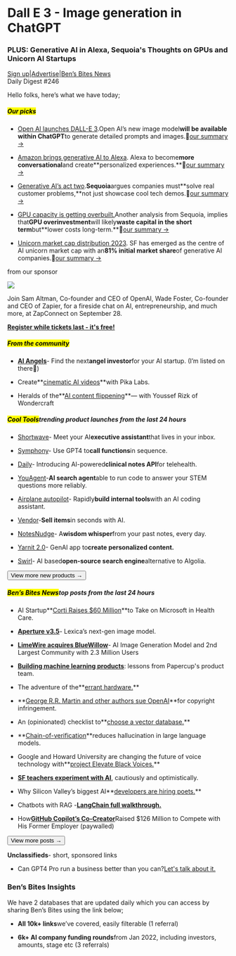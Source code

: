 # Dall E 3 - Image generation in ChatGPT

### PLUS: Generative AI in Alexa, Sequoia's Thoughts on GPUs and Unicorn AI Startups

[Sign up](https://www.bensbites.co/?utm_source=bensbites\&utm_medium=referral\&utm_campaign=dall-e-3-image-generation-in-chatgpt)|[Advertise](https://sponsor.bensbites.co/?utm_source=bensbites\&utm_medium=referral\&utm_campaign=dall-e-3-image-generation-in-chatgpt)|[Ben’s Bites News](https://news.bensbites.co/?utm_source=bensbites\&utm_medium=referral\&utm_campaign=dall-e-3-image-generation-in-chatgpt)\
Daily Digest #246

Hello folks, here’s what we have today;

##### <mark>**Our picks**</mark>

- [Open AI launches DALL-E 3](https://openai.com/dall-e-3?utm_source=bensbites\&utm_medium=referral\&utm_campaign=dall-e-3-image-generation-in-chatgpt).Open AI’s new image model**will be available within ChatGPT**to generate detailed prompts and images.🍿[our summary →](https://bensbites.beehiiv.com/p/open-ai-releases-dalle-3)

- [Amazon brings generative AI to Alexa](https://techcrunch.com/2023/09/20/amazon-brings-generative-ai-to-alexa/?utm_source=bensbites\&utm_medium=referral\&utm_campaign=dall-e-3-image-generation-in-chatgpt). Alexa to become**more conversational**and create\*\*personalized experiences.\*\*🍿[our summary →](https://bensbites.beehiiv.com/p/alexa-getting-generative-ai-boost-finally)

- [Generative AI’s act two](https://www.sequoiacap.com/article/generative-ai-act-two/?utm_source=bensbites\&utm_medium=referral\&utm_campaign=dall-e-3-image-generation-in-chatgpt).**Sequoia**argues companies must\*\*solve real customer problems,\*\*not just showcase cool tech demos.🍿[our summary →](https://bensbites.beehiiv.com/p/sequoia-act-two-generative-ai)

- [GPU capacity is getting overbuilt.](https://www.sequoiacap.com/article/follow-the-gpus-perspective/?utm_source=bensbites\&utm_medium=referral\&utm_campaign=dall-e-3-image-generation-in-chatgpt)Another analysis from Sequoia, implies that**GPU overinvestment**will likely**waste capital in the short term**but\*\*lower costs long-term.\*\*🍿[our summary →](https://bensbites.beehiiv.com/p/sequoia-implications-gpu-overinvestment)

- [Unicorn market cap distribution 2023](https://blog.eladgil.com/p/unicorn-market-cap-2023-rise-of-ai?utm_source=bensbites\&utm_medium=referral\&utm_campaign=dall-e-3-image-generation-in-chatgpt). SF has emerged as the centre of AI unicorn market cap with an**81% initial market share**of generative AI companies.🍿[our summary →](https://bensbites.beehiiv.com/p/unicorn-growth-really-distributed)

from our sponsor

[![](https://media.beehiiv.com/cdn-cgi/image/fit=scale-down,format=auto,onerror=redirect,quality=80/uploads/asset/file/36dd163b-d125-47d7-8279-9375fb1eb455/https___cb0687d22b542969caab1427a5d8cc3c.cdn.bubble.io_f1694101413100x992483970970889500_ZC_BensBites.png)](https://zapier.com/zapconnect?utm_campaign=zpr-gbl-evnt-ooc-zc23_bensbites-evt\&utm_medium=email\&utm_source=bensbites)

Join Sam Altman, Co-founder and CEO of OpenAI, Wade Foster, Co-founder and CEO of Zapier, for a fireside chat on AI, entrepreneurship, and much more, at ZapConnect on September 28.

[**Register while tickets last - it's free!**](https://zapier.com/zapconnect?utm_campaign=zpr-gbl-evnt-ooc-zc23_bensbites-evt\&utm_medium=email\&utm_source=bensbites)

##### <mark>**From the community**</mark>

- **[AI Angels](https://www.aiangels.fund/?utm_source=bensbites\&utm_medium=referral\&utm_campaign=dall-e-3-image-generation-in-chatgpt)**- Find the next**angel investor**for your AI startup. (I’m listed on there👋)

- Create\*\*[cinematic AI videos](https://www.youtube.com/watch?app=desktop\&v=e2VEkTpOlR8)\*\*with Pika Labs.

- Heralds of the\*\*[AI content flippening](https://www.latent.space/p/wondercraft?utm_source=bensbites\&utm_medium=referral\&utm_campaign=dall-e-3-image-generation-in-chatgpt#details)\*\*— with Youssef Rizk of Wondercraft

##### <mark>**Cool Tools**</mark>trending product launches from the last 24 hours

- [Shortwave](https://www.shortwave.com/blog/meet-your-ai-email-executive-assistant/?utm_source=bensbites\&utm_medium=referral\&utm_campaign=dall-e-3-image-generation-in-chatgpt)- Meet your AI**executive assistant**that lives in your inbox.

- [Symphony](https://www.symphony.run/?utm_source=bensbites\&utm_medium=referral\&utm_campaign=dall-e-3-image-generation-in-chatgpt)- Use GPT4 to**call functions**in sequence.

- [Daily](https://www.daily.co/blog/introducing-ai-powered-clinical-notes-api-for-telehealth/?utm_source=bensbites\&utm_medium=referral\&utm_campaign=dall-e-3-image-generation-in-chatgpt)- Introducing AI-powered**clinical notes API**for telehealth.

- [YouAgent](https://about.you.com/introducing-youagent-with-code-execution/?utm_source=bensbites\&utm_medium=referral\&utm_campaign=dall-e-3-image-generation-in-chatgpt)-**AI search agent**able to run code to answer your STEM questions more reliably.

- [Airplane autopilot](https://www.airplane.dev/autopilot?utm_source=bensbites\&utm_medium=referral\&utm_campaign=dall-e-3-image-generation-in-chatgpt)- Rapidly**build internal tools**with an AI coding assistant.

- [Vendor](https://v.inc/?utm_source=bensbites\&utm_medium=referral\&utm_campaign=dall-e-3-image-generation-in-chatgpt)-**Sell items**in seconds with AI.

- [NotesNudge](https://www.notesnudge.com/?utm_source=bensbites\&utm_medium=referral\&utm_campaign=dall-e-3-image-generation-in-chatgpt)- A**wisdom whisper**from your past notes, every day.

- [Yarnit 2.0](https://www.yarnit.app/?utm_source=bensbites\&utm_medium=referral\&utm_campaign=dall-e-3-image-generation-in-chatgpt)- GenAI app to**create personalized content.**

- [Swirl](https://github.com/swirlai/swirl-search?utm_source=bensbites\&utm_medium=referral\&utm_campaign=dall-e-3-image-generation-in-chatgpt)- AI based**open-source search engine**alternative to Algolia.

[<button>View more new products →</button>](https://news.bensbites.co/tags/show?utm_source=bensbites\&utm_medium=referral\&utm_campaign=dall-e-3-image-generation-in-chatgpt)

##### <mark>**Ben’s Bites News**</mark>top posts from the last 24 hours

- AI Startup\*\*[Corti Raises $60 Million](https://www.bloomberg.com/news/articles/2023-09-20/ai-startup-corti-raises-60-million-to-take-on-microsoft-in-health-care?utm_source=bensbites\&utm_medium=referral\&utm_campaign=dall-e-3-image-generation-in-chatgpt)\*\*to Take on Microsoft in Health Care.

- **[Aperture v3.5](https://twitter.com/sharifshameem/status/1704496886499909963?utm_source=bensbites\&utm_medium=referral\&utm_campaign=dall-e-3-image-generation-in-chatgpt)**- Lexica’s next-gen image model.

- **[LimeWire acquires BlueWillow](https://newsdirect.com/news/limewire-acquires-bluewillow-ai-image-generation-model-and-2nd-largest-community-with-2-3-million-users-261924333?utm_source=bensbites\&utm_medium=referral\&utm_campaign=dall-e-3-image-generation-in-chatgpt)**- AI Image Generation Model and 2nd Largest Community with 2.3 Million Users

- **[Building machine learning products](https://www.papercup.com/blog/machine-learning-product-management?utm_source=bensbites\&utm_medium=referral\&utm_campaign=dall-e-3-image-generation-in-chatgpt)**: lessons from Papercup's product team.

- The adventure of the\*\*[errant hardware.](https://www.adept.ai/blog/sherlock-sdc?utm_source=bensbites\&utm_medium=referral\&utm_campaign=dall-e-3-image-generation-in-chatgpt)\*\*

- \*\*[George R.R. Martin and other authors sue OpenAI](https://www.theverge.com/2023/9/20/23882140/george-r-r-martin-lawsuit-openai-copyright-infringement?utm_source=bensbites\&utm_medium=referral\&utm_campaign=dall-e-3-image-generation-in-chatgpt)\*\*for copyright infringement.

- An (opinionated) checklist to\*\*[choose a vector database.](https://www.pinecone.io/learn/an-opinionated-checklist-to-choose-a-vector-database/?utm_source=bensbites\&utm_medium=referral\&utm_campaign=dall-e-3-image-generation-in-chatgpt)\*\*

- \*\*[Chain-of-verification](https://huggingface.co/papers/2309.11495?utm_source=bensbites\&utm_medium=referral\&utm_campaign=dall-e-3-image-generation-in-chatgpt)\*\*reduces hallucination in large language models.

- Google and Howard University are changing the future of voice technology with\*\*[project Elevate Black Voices.](https://www.theroot.com/google-and-howard-university-are-changing-the-future-of-1850855438?utm_source=bensbites\&utm_medium=referral\&utm_campaign=dall-e-3-image-generation-in-chatgpt)\*\*

- **[SF teachers experiment with AI](https://missionlocal.org/2023/09/sf-teachers-ai/?utm_source=bensbites\&utm_medium=referral\&utm_campaign=dall-e-3-image-generation-in-chatgpt)**, cautiously and optimistically.

- Why Silicon Valley’s biggest AI\*\*[developers are hiring poets.](https://restofworld.org/2023/ai-developers-fiction-poetry-scale-ai-appen/?utm_source=bensbites\&utm_medium=referral\&utm_campaign=dall-e-3-image-generation-in-chatgpt)\*\*

- Chatbots with RAG -**[LangChain full walkthrough.](https://www.youtube.com/watch?app=desktop\&v=LhnCsygAvzY)**

- How[**GitHub Copilot’s Co-Creator**](https://www.theinformation.com/articles/how-github-copilots-co-creator-raised-126-million-to-compete-with-his-former-employer?rc=bdorru\&utm_source=bensbites\&utm_medium=referral\&utm_campaign=dall-e-3-image-generation-in-chatgpt)Raised $126 Million to Compete with His Former Employer (paywalled)

[<button>View more posts →</button>](https://news.bensbites.co/tags/news/trending?utm_source=bensbites\&utm_medium=referral\&utm_campaign=dall-e-3-image-generation-in-chatgpt)

**Unclassifieds**- short, sponsored links

- Can GPT4 Pro run a business better than you can?[Let's talk about it.](https://www.youtube.com/watch?v=YwCqzwU_BFA\&utm_source=bensbites\&utm_medium=referral\&utm_campaign=dall-e-3-image-generation-in-chatgpt)

### Ben’s Bites Insights

We have 2 databases that are updated daily which you can access by sharing Ben’s Bites using the link below;

- **All 10k+ links**we’ve covered, easily filterable (1 referral)

- **6k+ AI company funding rounds**from Jan 2022, including investors, amounts, stage etc (3 referrals)
